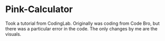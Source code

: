 # Pink-Calculator

Took a tutorial from CodingLab. Originally was coding from Code Bro, but there was a particular error in the code.
The only changes by me are the visuals.
